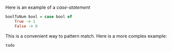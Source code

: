 
Here is an example of a *case-statement*

```haskell
boolToNum bool = case bool of 
    True -> 1
    False -> 0
```

This is a convenient way to pattern match. Here is a more complex example:

```haskell
todo
```